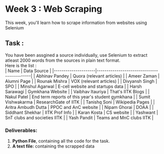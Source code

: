 # Week 3 : Web Scraping

This week, you'll learn how to scrape information from websites using Selenium </br>


## Task :

You have been assgined a source individually, use Selenium to extract atleast 2000 words from the sources in plain text format. </br>
Here is the list : </br>
| Name                | Data Source                                |
|---------------------|--------------------------------------------|
| Abhinav Pandey      | Quora (relevant articles)                  |
| Ameer Zaman         | Alumni Page                                |
| Rounak Mishra       | VOX (relevant articles)                    |
| Divyansh Singh      | SPO                                        |
| Minshul Agarwal     | E-cell website and startups data           |
| Harsh Sarawagi      | Gymkhana Website                           |
| Vaibhav Itauriya    | That's IITK Blogs                          |
| Nakul Patel         | End term reports of this year's student gymkhana |
| Sumit Vishwakarma   | ResearchGate of IITK                      |
| Tanishq Soni        | Wikipedia Pages                           |
| Aritra Ambudh Dutta | PPOC and AnC website                      |
| Nipam Ghorai        | DOAA                                       |
| Siddhant Shekhar    | IITK Prof Info                            |
| Karan Kosta         | CS website                                 |
| Yashwant            | SnT clubs and societies IITK               |
| Yash Pandit         | Teams and MnC clubs IITK                  |


### Deliverables:
1. **Python File**, containing all the code for the task.
2. **A text file:** containing the scrapped data
